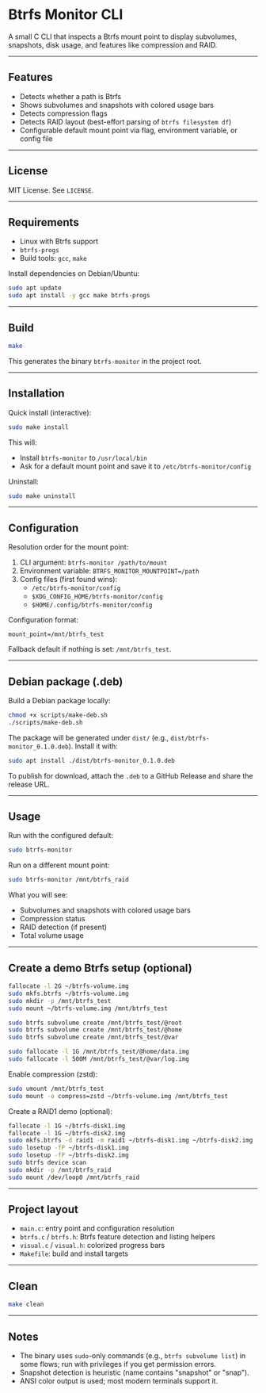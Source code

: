 # Btrfs Monitor CLI

A small C CLI that inspects a Btrfs mount point to display subvolumes, snapshots, disk usage, and features like compression and RAID.

---

## Features

- Detects whether a path is Btrfs
- Shows subvolumes and snapshots with colored usage bars
- Detects compression flags
- Detects RAID layout (best-effort parsing of `btrfs filesystem df`)
- Configurable default mount point via flag, environment variable, or config file

---

## License

MIT License. See `LICENSE`.

---

## Requirements

- Linux with Btrfs support
- `btrfs-progs`
- Build tools: `gcc`, `make`

Install dependencies on Debian/Ubuntu:

```bash
sudo apt update
sudo apt install -y gcc make btrfs-progs
```

---

## Build

```bash
make
```

This generates the binary `btrfs-monitor` in the project root.

---

## Installation

Quick install (interactive):

```bash
sudo make install
```

This will:
- Install `btrfs-monitor` to `/usr/local/bin`
- Ask for a default mount point and save it to `/etc/btrfs-monitor/config`

Uninstall:

```bash
sudo make uninstall
```

---

## Configuration

Resolution order for the mount point:

1. CLI argument: `btrfs-monitor /path/to/mount`
2. Environment variable: `BTRFS_MONITOR_MOUNTPOINT=/path`
3. Config files (first found wins):
   - `/etc/btrfs-monitor/config`
   - `$XDG_CONFIG_HOME/btrfs-monitor/config`
   - `$HOME/.config/btrfs-monitor/config`

Configuration format:

```
mount_point=/mnt/btrfs_test
```

Fallback default if nothing is set: `/mnt/btrfs_test`.

---

## Debian package (.deb)

Build a Debian package locally:

```bash
chmod +x scripts/make-deb.sh
./scripts/make-deb.sh
```

The package will be generated under `dist/` (e.g., `dist/btrfs-monitor_0.1.0.deb`). Install it with:

```bash
sudo apt install ./dist/btrfs-monitor_0.1.0.deb
```

To publish for download, attach the `.deb` to a GitHub Release and share the release URL.

---

## Usage

Run with the configured default:

```bash
sudo btrfs-monitor
```

Run on a different mount point:

```bash
sudo btrfs-monitor /mnt/btrfs_raid
```

What you will see:

- Subvolumes and snapshots with colored usage bars
- Compression status
- RAID detection (if present)
- Total volume usage

---

## Create a demo Btrfs setup (optional)

```bash
fallocate -l 2G ~/btrfs-volume.img
sudo mkfs.btrfs ~/btrfs-volume.img
sudo mkdir -p /mnt/btrfs_test
sudo mount ~/btrfs-volume.img /mnt/btrfs_test

sudo btrfs subvolume create /mnt/btrfs_test/@root
sudo btrfs subvolume create /mnt/btrfs_test/@home
sudo btrfs subvolume create /mnt/btrfs_test/@var

sudo fallocate -l 1G /mnt/btrfs_test/@home/data.img
sudo fallocate -l 500M /mnt/btrfs_test/@var/log.img
```

Enable compression (zstd):

```bash
sudo umount /mnt/btrfs_test
sudo mount -o compress=zstd ~/btrfs-volume.img /mnt/btrfs_test
```

Create a RAID1 demo (optional):

```bash
fallocate -l 1G ~/btrfs-disk1.img
fallocate -l 1G ~/btrfs-disk2.img
sudo mkfs.btrfs -d raid1 -m raid1 ~/btrfs-disk1.img ~/btrfs-disk2.img
sudo losetup -fP ~/btrfs-disk1.img
sudo losetup -fP ~/btrfs-disk2.img
sudo btrfs device scan
sudo mkdir -p /mnt/btrfs_raid
sudo mount /dev/loop0 /mnt/btrfs_raid
```

---

## Project layout

- `main.c`: entry point and configuration resolution
- `btrfs.c` / `btrfs.h`: Btrfs feature detection and listing helpers
- `visual.c` / `visual.h`: colorized progress bars
- `Makefile`: build and install targets

---

## Clean

```bash
make clean
```

---

## Notes

- The binary uses `sudo`-only commands (e.g., `btrfs subvolume list`) in some flows; run with privileges if you get permission errors.
- Snapshot detection is heuristic (name contains "snapshot" or "snap").
- ANSI color output is used; most modern terminals support it.

